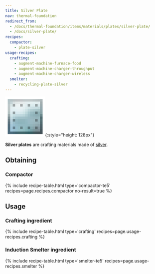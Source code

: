 ```yaml
---
title: Silver Plate
nav: thermal-foundation
redirect_from:
  - /docs/thermal-foundation/items/materials/plates/silver-plate/
  - /docs/silver-plate/
recipes:
  compactor:
    - plate-silver
usage-recipes:
  crafting:
    - augment-machine-furnace-food
    - augment-machine-charger-throughput
    - augment-machine-charger-wireless
  smelter:
    - recycling-plate-silver
---
```


![Silver plate](/assets/images/thermal-foundation/plate-silver.png){:style="height: 128px"}


**Silver plates** are crafting materials made of [silver](/docs/thermal-foundation/silver-ingot/).


Obtaining
---------

### Compactor
{% include recipe-table.html type='compactor-te5' recipes=page.recipes.compactor no-result=true %}


Usage
-----

### Crafting ingredient
{% include recipe-table.html type='crafting' recipes=page.usage-recipes.crafting %}

### Induction Smelter ingredient
{% include recipe-table.html type='smelter-te5' recipes=page.usage-recipes.smelter %}

